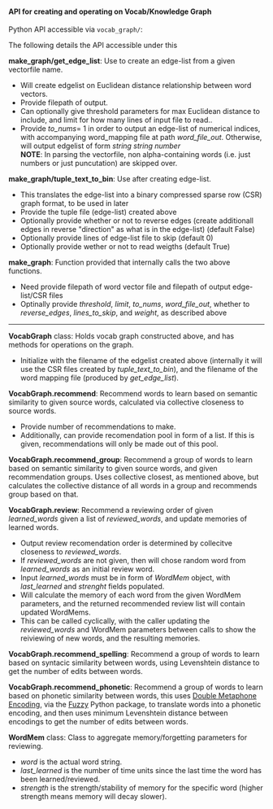 #### API for creating and operating on Vocab/Knowledge Graph

Python API accessible via `vocab_graph/`:

The following details the API accessible under this

__make_graph/get_edge_list__: Use to create an edge-list from a given vectorfile name.  
- Will create edgelist on Euclidean distance relationship between word vectors.  
- Provide filepath of output.
- Can optionally give threshold parameters for max Euclidean distance to include, and limit for how many lines of input file to read..
- Provide *to_nums*= 1 in order to output an edge-list of numerical indices, with accompanying word_mapping file at path *word_file_out*.  Otherwise, will output edgelist of form *string string number*  
__NOTE__: In parsing the vectorfile, non alpha-containing words (i.e. just numbers or just puncutation) are skipped over. 

__make_graph/tuple_text_to_bin__: Use after creating edge-list.  
- This translates the edge-list into a binary compressed sparse row (CSR) graph format, to be used in later 
- Provide the tuple file (edge-list) created above
- Optionally provide whether or not to reverse edges (create additionall edges in reverse "direction" as what is in the edge-list) (default False)
- Optionally provide lines of edge-list file to skip (default 0)
- Optionally provide wether or not to read weigths (default True)

__make_graph__: Function provided that internally calls the two above functions.
- Need provide filepath of word vector file and filepath of output edge-list/CSR files
- Optinally provide *threshold*, *limit*, *to_nums*, *word_file_out*, whether to *reverse_edges*, *lines_to_skip*, and *weight*, as described above

---

__VocabGraph__ class: Holds vocab graph constructed above, and has methods for operations on the graph.
- Initialize with the filename of the edgelist created above (internally it will use the CSR files created by *tuple_text_to_bin*), and the filename of the word mapping file (produced by *get_edge_list*).  

__VocabGraph.recommend__: Recommend words to learn based on semantic similarity to given source words, calculated via collective closeness to source words.  
- Provide number of recommendations to make.  
- Additionally, can provide recomendation pool in form of a list.  If this is given, recommendations will only be made out of this pool.  

__VocabGraph.recommend_group__: Recommend a group of words to learn based on semantic similarity to given source words, and given recommendation groups.  Uses collective closest, as mentioned above, but calculates the collective distance of all words in a group and recommends group based on that.  

__VocabGraph.review__: Recommend a reviewing order of given *learned_words* given a list of *reviewed_words*, and update memories of learned words.  
- Output review recomendation order is determined by collecitve closeness to *reviewed_words*.
- If *reviewed_words* are not given, then will chose random word from *learned_words* as an initial review word.  
- Input *learned_words* must be in form of *WordMem* object, with *last_learned* and *strenght* fields populated. 
- Will calculate the memory of each word from the given WordMem parameters, and the returned recommended review list will contain updated WordMems.
- This can be called cyclically, with the caller updating the *reviewed_words* and WordMem parameters between calls to show the reiviewing of new words, and the resulting memories.   

__VocabGraph.recommend_spelling__: Recommend a group of words to learn based on syntacic similarity between words, using Levenshtein distance to get the number of edits between words.   

__VocabGraph.recommend_phonetic__: Recommend a group of words to learn based on phonetic similarity between words,
this uses [Double Metaphone Encoding](https://en.wikipedia.org/wiki/Metaphone#Double_Metaphone), via the [Fuzzy](https://pypi.org/project/Fuzzy/) Python package, to translate words into a phonetic encoding, and then uses minimum Levenshtein distance between encodings to get the number of edits between words.   


__WordMem__ class:  Class to aggregate memory/forgetting parameters for reviewing.  
- *word* is the actual word string.  
- *last_learned* is the number of time units since the last time the word has been learned/reviewed.  
- *strength* is the strength/stability of memory for the specific word (higher strength means memory will decay slower).
